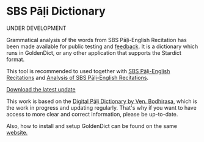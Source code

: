 # SBS Pāḷi Dictionary

UNDER DEVELOPMENT

Grammatical analysis of the words from SBS Pāḷi-English Recitation has been made available for public testing and [feedback](https://docs.google.com/forms/d/e/1FAIpQLScNC5v2gQbBCM3giXfYIib9zrp-WMzwJuf_iVXEMX2re4BFFw/viewform?usp=pp_url&entry.1433863141=SBS-study-tools). It is a dictionary which runs in GoldenDict, or any other application that supports the Stardict format.

This tool is recommended to used together with [SBS Pāḷi-English Recitations](https://github.com/sasanarakkha/pali-english-recitations/releases/latest/) and [Analysis of SBS Pāḷi-English Recitations](https://github.com/sasanarakkha/study-tools/releases/latest/download/analysis-of-sbs-pali-english-recitations.pdf).

[Download the latest update](https://github.com/sasanarakkha/study-tools/releases/latest/download/sbs-pd.zip)

This work is based on the [Digital Pāḷi Dictionary by Ven. Bodhirasa](https://digitalpalidictionary.github.io/), which is the work in progress and updating regularly. That's why if you want to have access to more clear and correct information, please be up-to-date.

 Also, how to install and setup GoldenDict can be found on the same [website.](https://digitalpalidictionary.github.io/titlepage.html)